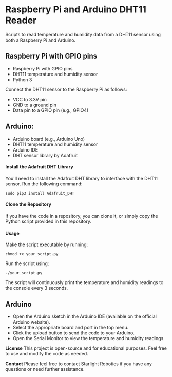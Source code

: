 # Raspberry Pi and Arduino DHT11 Reader
Scripts to read temperature and humidity data from a DHT11 sensor using both a Raspberry Pi and Arduino.

## Raspberry Pi with GPIO pins
* Raspberry Pi with GPIO pins
* DHT11 temperature and humidity sensor
* Python 3

Connect the DHT11 sensor to the Raspberry Pi as follows:
* VCC to 3.3V pin
* GND to a ground pin
* Data pin to a GPIO pin (e.g., GPIO4)

## Arduino:
* Arduino board (e.g., Arduino Uno)
* DHT11 temperature and humidity sensor
* Arduino IDE
* DHT sensor library by Adafruit

#### Install the Adafruit DHT Library
You'll need to install the Adafruit DHT library to interface with the DHT11 sensor. Run the following command:

```
sudo pip3 install Adafruit_DHT
```
#### Clone the Repository
If you have the code in a repository, you can clone it, or simply copy the Python script provided in this repository.

#### Usage
Make the script executable by running:

```
chmod +x your_script.py
```
Run the script using:

```
./your_script.py
```
The script will continuously print the temperature and humidity readings to the console every 3 seconds.

## Arduino
* Open the Arduino sketch in the Arduino IDE (available on the official Arduino website).
* Select the appropriate board and port in the top menu.
* Click the upload button to send the code to your Arduino.
* Open the Serial Monitor to view the temperature and humidity readings.

**License**
This project is open-source and for educational purposes. Feel free to use and modify the code as needed.

**Contact**
Please feel free to contact Starlight Robotics if you have any questions or need further assistance.
